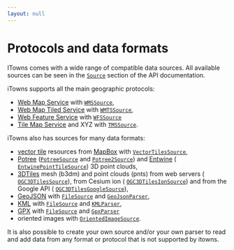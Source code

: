 ```yaml
---
layout: null
---
```


# Protocols and data formats


ITowns comes with a wide range of compatible data sources. All available sources
can be seen in the [`Source`][source] section of the API documentation.

iTowns supports all the main geographic protocols:

- [Web Map Service][wms] with [`WMSSource`][wmssource],
- [Web Map Tiled Service][wmts] with [`WMTSSource`][wmtssource],
- [Web Feature Service][wfs] with [`WFSSource`][wfssource]
- [Tile Map Service][tms] and XYZ with [`TMSSource`][tmssource].

iTowns also has sources for many data formats:

- [vector tile][mvt] resources from [MapBox][mapbox] with
  [`VectorTilesSource`][mvtsource],
- [Potree][potree] ([`PotreeSource`][potreesource] and
  [`Potree2Source`][potree2source]) and [Entwine][ept] (
  [`EntwinePointTileSource`][eptsource]) 3D point clouds,
- [3DTiles][3dt] mesh (b3dm) and point clouds (pnts) from web servers (
  [`OGC3DTilesSource`][3dtsource]), from Cesium ion (
  [`OGC3DTilesIonSource`][3dtisource]) and from the Google API (
  [`OGC3DTilesGoogleSource`][3dtgsource]),
- [GeoJSON][gjson] with [`FileSource`][filesource] and
  [`GeoJsonParser`][gjsonparser],
- [KML][kml] with [`FileSource`][filesource] and [`KMLParser`][kmlparser],
- [GPX][gpx] with [`FileSource`][filesource] and [`GpxParser`][gpxparser]
- oriented images with [`OrientedImageSource`][oisource].

It is also possible to create your own source and/or your own parser to read and
add data from any format or protocol that is not supported by itowns.


[wms]: https://www.ogc.org/standards/wms
[wmts]: https://www.ogc.org/standards/wmts
[wfs]: https://www.ogc.org/standards/wfs
[tms]: https://wiki.osgeo.org/wiki/Tile_Map_Service_Specification
[mvt]: https://docs.mapbox.com/help/glossary/vector-tiles/
[mapbox]: https://www.mapbox.com/
[potree]: https://github.com/potree/potree
[ept]: https://entwine.io/
[3dt]: https://www.ogc.org/standards/3DTiles
[gjson]: https://geojson.org/
[kml]: https://www.ogc.org/standards/kml
[gpx]: https://www.topografix.com/gpx.asp

[source]: https://itowns.github.io/itowns/docs/#api/Source/Source
[wmssource]: https://itowns.github.io/itowns/docs/#api/Source/WMSSource
[wmtssource]: https://itowns.github.io/itowns/docs/#api/Source/WMTSSource
[wfssource]: https://itowns.github.io/itowns/docs/#api/Source/WFSSource
[tmssource]: https://itowns.github.io/itowns/docs/#api/Source/TMSSource
[mvtsource]: https://itowns.github.io/itowns/docs/#api/Source/VectorTilesSource
[potreesource]: https://itowns.github.io/itowns/docs/#api/Source/PotreeSource
[potree2source]: https://itowns.github.io/itowns/docs/#api/Source/Potree2Source
[eptsource]: https://itowns.github.io/itowns/docs/#api/Source/EntwinePointTileSource
[3dtsource]: https://itowns.github.io/itowns/docs/#api/Source/OGC3DTilesSource
[3dtisource]: https://itowns.github.io/itowns/docs/#api/Source/OGC3DTilesIonSource
[3dtgsource]: https://itowns.github.io/itowns/docs/#api/Source/OGC3DTilesGoogleSource
[filesource]: https://itowns.github.io/itowns/docs/#api/Source/FileSource
[gjsonparser]: https://itowns.github.io/itowns/docs/#api/Parser/GeoJsonParser
[kmlparser]: KMLParser
[gpxparser]: https://itowns.github.io/itowns/docs/#api/Parser/GpxParser
[oisource]: https://itowns.github.io/itowns/docs/#api/Source/OrientedImageSource

